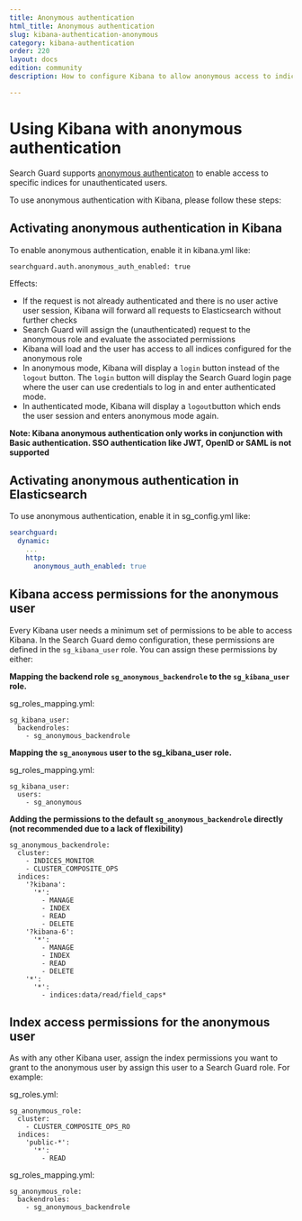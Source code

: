 ```yaml
---
title: Anonymous authentication
html_title: Anonymous authentication
slug: kibana-authentication-anonymous
category: kibana-authentication
order: 220
layout: docs
edition: community
description: How to configure Kibana to allow anonymous access to indices, dashboards, and visualization

---
```

<!---
Copryight 2016-2017 floragunn GmbH
-->

# Using Kibana with anonymous authentication

Search Guard supports [anonymous authenticaton](auth_auth_anon.md) to enable access to specific indices for unauthenticated users. 

To use anonymous authentication with Kibana, please follow these steps:

## Activating anonymous authentication in Kibana

To enable anonymous authentication, enable it in kibana.yml like:

```
searchguard.auth.anonymous_auth_enabled: true
```

Effects:

* If the request is not already authenticated and there is no user active user session, Kibana will forward all requests to Elasticsearch without further checks
* Search Guard will assign the (unauthenticated) request to the anonymous role and evaluate the associated permissions
* Kibana will load and the user has access to all indices configured for the anonymous role
* In anonymous mode, Kibana will display a `login` button instead of the `logout` button. The `login` button will display the Search Guard login page where the user can use credentials to log in and enter authenticated mode.
* In authenticated mode, Kibana will display a `logout`button which ends the user session and enters anonymous mode again.

**Note: Kibana anonymous authentication only works in conjunction with Basic authentication. SSO authentication like JWT, OpenID or SAML is not supported**

## Activating anonymous authentication in Elasticsearch

To use anonymous authentication, enable it in sg_config.yml like:

```yaml
searchguard:
  dynamic:
    ...
    http:
      anonymous_auth_enabled: true
```


## Kibana access permissions for the anonymous user

Every Kibana user needs a minimum set of permissions to be able to access Kibana. In the Search Guard demo configuration, these permissions are defined in the `sg_kibana_user` role. You can assign these permissions by either:

**Mapping the backend role `sg_anonymous_backendrole` to the `sg_kibana_user` role.**

sg\_roles\_mapping.yml:

```
sg_kibana_user:
  backendroles:
    - sg_anonymous_backendrole
```

**Mapping the `sg_anonymous` user to the sg_kibana_user role.**

sg\_roles\_mapping.yml:

```
sg_kibana_user:
  users:
    - sg_anonymous
```
**Adding the permissions to the default `sg_anonymous_backendrole` directly (not recommended due to a lack of flexibility)**

```
sg_anonymous_backendrole:
  cluster:
    - INDICES_MONITOR
    - CLUSTER_COMPOSITE_OPS
  indices:
    '?kibana':
      '*':
        - MANAGE
        - INDEX
        - READ
        - DELETE
    '?kibana-6':
      '*':
        - MANAGE
        - INDEX
        - READ
        - DELETE
    '*':
      '*':
        - indices:data/read/field_caps*
```

## Index access permissions for the anonymous user

As with any other Kibana user, assign the index permissions you want to grant to the anonymous user by assign this user to a Search Guard role. For example:

sg_roles.yml:

```
sg_anonymous_role:
  cluster:
    - CLUSTER_COMPOSITE_OPS_RO
  indices:
    'public-*':
      '*':
        - READ
```

sg\_roles\_mapping.yml:        

```
sg_anonymous_role:
  backendroles:
    - sg_anonymous_backendrole
```

